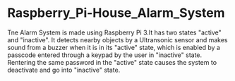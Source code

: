 # Raspberry_Pi-House_Alarm_System
Tne Alarm System is made using Raspberry Pi 3.It has two states "active" and "inactive". It detects nearby objects by a Ultransonic sensor and makes sound from a buzzer when it is in its "active" state, which is enabled by a passcode entered through a keypad by the user in "inactive" state. Rentering the same password in the "active" state causes the system to deactivate and go into "inactive" state. 
